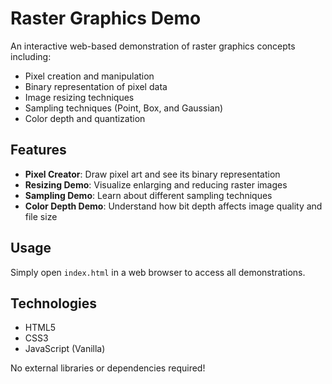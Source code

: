 # Raster Graphics Demo

An interactive web-based demonstration of raster graphics concepts including:

- Pixel creation and manipulation
- Binary representation of pixel data
- Image resizing techniques
- Sampling techniques (Point, Box, and Gaussian)
- Color depth and quantization

## Features

- **Pixel Creator**: Draw pixel art and see its binary representation
- **Resizing Demo**: Visualize enlarging and reducing raster images
- **Sampling Demo**: Learn about different sampling techniques
- **Color Depth Demo**: Understand how bit depth affects image quality and file size

## Usage

Simply open `index.html` in a web browser to access all demonstrations.

## Technologies

- HTML5
- CSS3
- JavaScript (Vanilla)

No external libraries or dependencies required! 